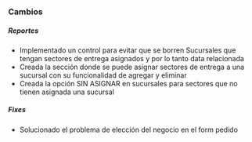 <h3>Cambios</h3>
<h5>Reportes</h5>
<ul>   
    <li>Implementado un control para evitar que se borren Sucursales que tengan sectores de entrega asignados y por lo tanto data relacionada</li>
    <li>Creada la sección donde se puede asignar sectores de entrega a una sucursal con su funcionalidad de agregar y eliminar</li>
    <li>Creada la opción SIN ASIGNAR en sucursales para sectores que no tienen asignada una sucursal</li>
</ul>

<h5>Fixes</h5>
<ul>
    <li>Solucionado el problema de elección del negocio en el form pedido</li>
</ul>